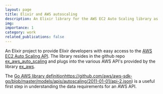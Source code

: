 ```yaml
---
layout: page
title: Elixir and AWS autoscaling
description: An Elixir library for the AWS EC2 Auto Scaling library as plug-in for the ex_aws system
img:
importance: 1
category: work
related_publications: false
---
```


An Elixir project to provide Elixir developers with easy access to the
[AWS EC2 Auto Scaling API](https://docs.aws.amazon.com/autoscaling/ec2/APIReference/Welcome.html).
The library resides in the github repo [ex_aws_auto_scaling](https://github.com/fmcgeough/ex_aws_auto_scaling)
and plugs into the various AWS API's provided by the library [ex_aws](https://hexdocs.pm/ex_aws).

The [Go AWS library definition]()https://github.com/aws/aws-sdk-go/blob/master/models/apis/autoscaling/2011-01-01/api-2.json) is a useful first step in understanding the data requirements for an AWS API.
